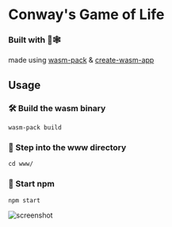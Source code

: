 # Conway's Game of Life
### Built with 🦀🕸

made using [wasm-pack](https://github.com/rustwasm/wasm-pack) & [create-wasm-app](https://github.com/rustwasm/create-wasm-app)

## Usage
### 🛠️ Build the wasm binary
```wasm-pack build```

### 📁 Step into the www directory
```cd www/```

### 🚩 Start npm 
```npm start```

![screenshot](https://github.com/Arnauddc807/Conways-Wasm-of-Rust/blob/master/game_of_life.png?raw=true)